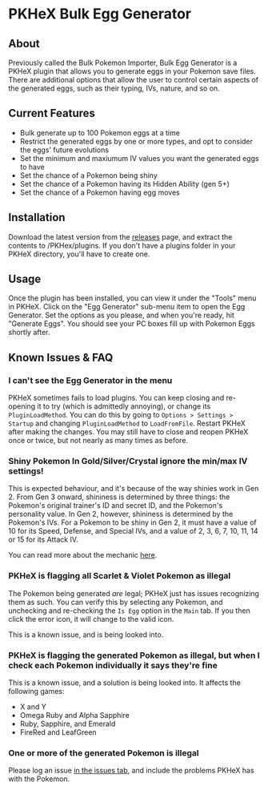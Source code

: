 # PKHeX Bulk Egg Generator
## About
Previously called the Bulk Pokemon Importer, Bulk Egg Generator is a PKHeX plugin that allows you to generate eggs in your Pokemon save files. There are additional options that allow the user to control certain aspects of the generated eggs, such as their typing, IVs, nature, and so on.

## Current Features
* Bulk generate up to 100 Pokemon eggs at a time
* Restrict the generated eggs by one or more types, and opt to consider the eggs' future evolutions
* Set the minimum and maxiumum IV values you want the generated eggs to have
* Set the chance of a Pokemon being shiny
* Set the chance of a Pokemon having its Hidden Ability (gen 5+)
* Set the chance of a Pokemon having egg moves

## Installation
Download the latest version from the <a href="https://github.com/BakaKaito/pkhex-bulk-egg-generator-plugin/releases">releases</a> page, and extract the contents to /PKHex/plugins.  If you don't have a plugins folder in your PKHeX directory, you'll have to create one.

## Usage
Once the plugin has been installed, you can view it under the "Tools" menu in PKHeX.  Click on the "Egg Generator" sub-menu item to open the Egg Generator. Set the options as you please, and when you're ready, hit "Generate Eggs". You should see your PC boxes fill up with Pokemon Eggs shortly after.

## Known Issues & FAQ
### I can't see the Egg Generator in the menu
PKHeX sometimes fails to load plugins. You can keep closing and re-opening it to try (which is admittedly annoying), or change its `PluginLoadMethod`. You can do this by going to `Options > Settings > Startup` and changing `PluginLoadMethod` to `LoadFromFile`. Restart PKHeX after making the changes. You may still have to close and reopen PKHeX once or twice, but not nearly as many times as before.

### Shiny Pokemon In Gold/Silver/Crystal ignore the min/max IV settings!
This is expected behaviour, and it's because of the way shinies work in Gen 2. From Gen 3 onward, shininess is determined by three things: the Pokemon's original trainer's ID and secret ID, and the Pokemon's personality value. In Gen 2, however, shininess is determined by the Pokemon's IVs. For a Pokemon to be shiny in Gen 2, it must have a value of 10 for its Speed, Defense, and Special IVs, and a value of 2, 3, 6, 7, 10, 11, 14 or 15 for its Attack IV.

You can read more about the mechanic <a href="https://bulbapedia.bulbagarden.net/wiki/Shiny_Pok%C3%A9mon#Generation_II">here</a>.

### PKHeX is flagging all Scarlet & Violet Pokemon as illegal
The Pokemon being generated *are* legal; PKHeX just has issues recognizing them as such. You can verify this by selecting any Pokemon, and unchecking and re-checking the `Is Egg` option in the `Main` tab. If you then click the error icon, it will change to the valid icon.

This is a known issue, and is being looked into. 

### PKHeX is flagging the generated Pokemon as illegal, but when I check each Pokemon individually it says they're fine
This is a known issue, and a solution is being looked into. It affects the following games:
* X and Y
* Omega Ruby and Alpha Sapphire
* Ruby, Sapphire, and Emerald
* FireRed and LeafGreen

### One or more of the generated Pokemon is illegal
Please log an issue <a href="https://github.com/CDNRae/pkhex-bulk-egg-generator/issues">in the issues tab</a>, and include the problems PKHeX has with the Pokemon.


